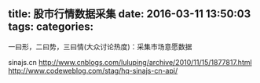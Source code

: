 title: 股市行情数据采集
date: 2016-03-11 13:50:03
tags:
categories:
---
一曰形，二曰势，三曰情(大众讨论热度)：采集市场意愿数据

sinajs.cn
http://www.cnblogs.com/luluping/archive/2010/11/15/1877817.html
http://www.codeweblog.com/stag/hq-sinajs-cn-api/

